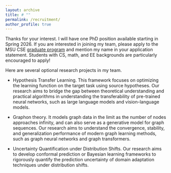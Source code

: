 ```yaml
---
layout: archive
title: # ""
permalink: /recruitment/
author_profile: true
---
```


Thanks for your interest. I will have one PhD position available starting in Spring 2026. If you are interested in joining my team, please apply to the MSU CSE [graduate program](https://at3.cse.msu.edu/Students/Future_Grad/HowToApply.php) and mention my name in your application statement. Students with CS, math, and EE backgrounds are particularly encouraged to apply!

Here are several optional research projects in my team.

* Hypothesis Transfer Learning. This framework focuses on optimizing the learning function on the target task using source hypotheses. Our research aims to bridge the gap between theoretical understanding and practical algorithms in understanding the transferability of pre-trained neural networks, such as large language models and vision-language models.

* Graphon theory. It models graph data in the limit as the number of nodes approaches infinity, and can also serve as a generative model for graph sequences. Our research aims to understand the convergence, stability, and generalization performance of modern graph learning methods, such as graph neural networks and graph transformers.
  
* Uncertainty Quantification under Distribution Shifts. Our research aims to develop conformal prediction or Bayesian learning frameworks to rigorously quantify the prediction uncertainty of domain adaptation techniques under distribution shifts.


<!--
* Out-of-distribution generalization. The goal is to learn a domain-agnostic prediction function from training domains such that the learned function performs well on new unseen domains. There are two key research challenges: learning a good foundation model from training domains and identifying the generalization bounds.

* Fairness and Robustness of LLMs. It seeks to determine whether black-box large language models (LLMs) consistently deliver fair and robust results to a diverse range of users and customers. 

* Transparency of transfer learning. It explains what knowledge is being transferred in the transfer learning process, e.g., what essential knowledge of pre-trained LLMs can be leveraged for user-specific downstream tasks, and how to efficiently find a pre-trained LLM from thousands of candidates in HuggingFace. Another relevant problem is the uncertainty quantification of the transfer learning models, which determines how confident the models are in their predictions.

* Fundamental trade-off between prediction accuracy and trustworthy properties under distribution shifts. This aims to theoretically understand how trustworthy properties (e.g., privacy, fairness, etc.) affect the transfer learning performance.
-->
